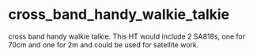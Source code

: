 # cross_band_handy_walkie_talkie
 cross band handy walkie talkie. This HT would include 2 SA818s, one for 70cm and one for 2m and could be used for satellite work.
